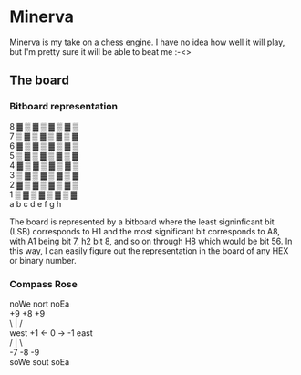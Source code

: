 ﻿# Minerva

Minerva is my take on a chess engine. I have no idea how well it will play, but I'm pretty
sure it will be able to beat me :-<>

## The board
### Bitboard representation

8 ▓ ▒ ▓ ▒ ▓ ▒ ▓ ▒  
7 ▒ ▓ ▒ ▓ ▒ ▓ ▒ ▓  
6 ▓ ▒ ▓ ▒ ▓ ▒ ▓ ▒  
5 ▒ ▓ ▒ ▓ ▒ ▓ ▒ ▓  
4 ▓ ▒ ▓ ▒ ▓ ▒ ▓ ▒  
3 ▒ ▓ ▒ ▓ ▒ ▓ ▒ ▓  
2 ▓ ▒ ▓ ▒ ▓ ▒ ▓ ▒  
1 ▒ ▓ ▒ ▓ ▒ ▓ ▒ ▓  
  a b c d e f g h  

The board is represented by a bitboard where the least signinficant bit (LSB) corresponds to H1 and the most
significant bit corresponds to A8, with A1 being bit 7, h2 bit 8, and so on through H8 which would be bit 56.
In this way, I can easily figure out the representation in the board of any HEX or binary number.

### Compass Rose


  noWe         nort         noEa  
          +9    +8    +9  
              \  |  /  
  west    +1 <-  0 -> -1    east  
              /  |  \  
          -7    -8    -9  
  soWe         sout         soEa  

